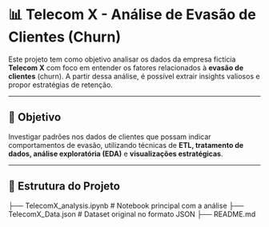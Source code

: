 # 📊 Telecom X - Análise de Evasão de Clientes (Churn)

Este projeto tem como objetivo analisar os dados da empresa fictícia **Telecom X** com foco em entender os fatores relacionados à **evasão de clientes** (churn). A partir dessa análise, é possível extrair insights valiosos e propor estratégias de retenção.

---

## 🧠 Objetivo

Investigar padrões nos dados de clientes que possam indicar comportamentos de evasão, utilizando técnicas de **ETL, tratamento de dados, análise exploratória (EDA)** e **visualizações estratégicas**.

---

## 📁 Estrutura do Projeto

├── TelecomX_analysis.ipynb       # Notebook principal com a análise
├── TelecomX_Data.json            # Dataset original no formato JSON
├── README.md   